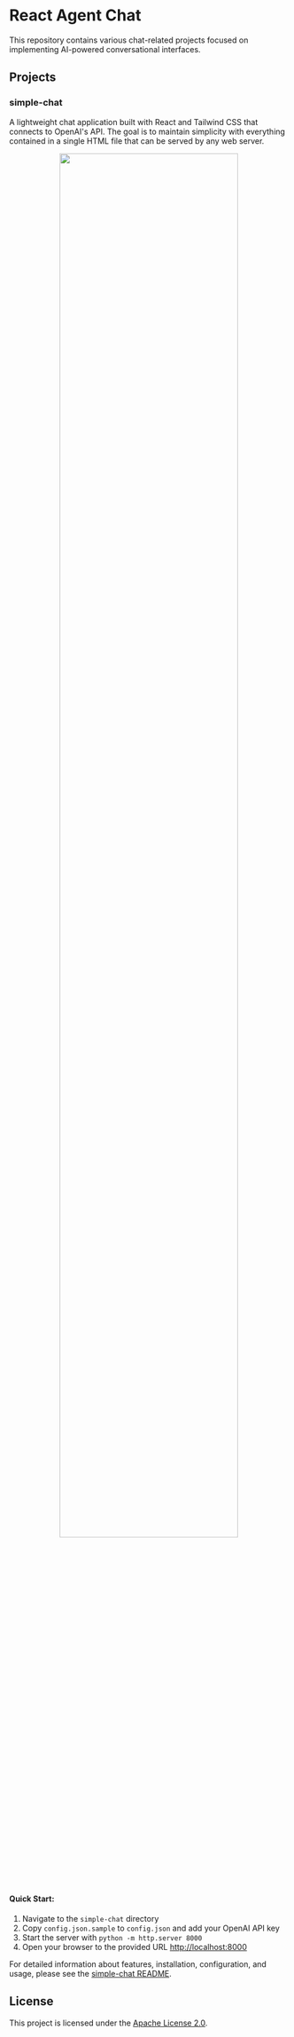 # React Agent Chat

This repository contains various chat-related projects focused on implementing AI-powered conversational interfaces.

## Projects

### simple-chat
A lightweight chat application built with React and Tailwind CSS that connects to OpenAI's API. The goal is to maintain simplicity with everything contained in a single HTML file that can be served by any web server.

<p align="center">
  <img src="https://github.com/user-attachments/assets/df831432-b0c3-4094-8241-e8322e94ee7f" width="80%"/>
</p>

#### Quick Start:
1. Navigate to the `simple-chat` directory
2. Copy `config.json.sample` to `config.json` and add your OpenAI API key
3. Start the server with `python -m http.server 8000`
4. Open your browser to the provided URL [http://localhost:8000](http://localhost:8000)

For detailed information about features, installation, configuration, and usage, please see the [simple-chat README](simple-chat/README.md).

## License

This project is licensed under the [Apache License 2.0](https://www.apache.org/licenses/LICENSE-2.0).
